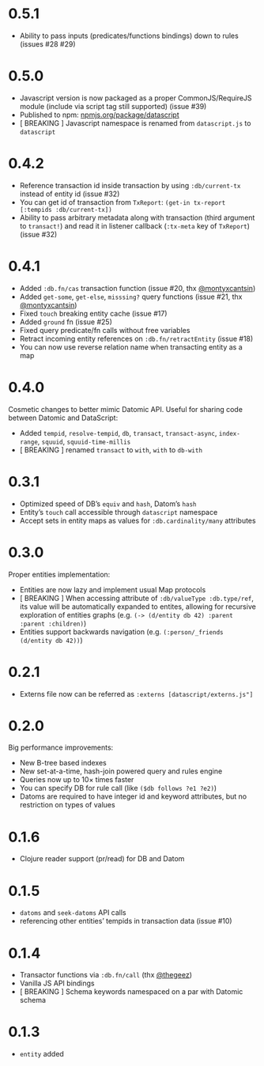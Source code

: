 # 0.5.1

- Ability to pass inputs (predicates/functions bindings) down to rules (issues #28 #29)

# 0.5.0

- Javascript version is now packaged as a proper CommonJS/RequireJS module (include via script tag still supported) (issue #39)
- Published to npm: [npmjs.org/package/datascript](https://www.npmjs.org/package/datascript)
- [ BREAKING ] Javascript namespace is renamed from `datascript.js` to `datascript`

# 0.4.2

- Reference transaction id inside transaction by using `:db/current-tx` instead of entity id (issue #32)
- You can get id of transaction from `TxReport`: `(get-in tx-report [:tempids :db/current-tx])`
- Ability to pass arbitrary metadata along with transaction (third argument to `transact!`) and read it in listener callback (`:tx-meta` key of `TxReport`) (issue #32)

# 0.4.1

- Added `:db.fn/cas` transaction function (issue #20, thx [@montyxcantsin](https://github.com/montyxcantsin))
- Added `get-some`, `get-else`, `misssing?` query functions (issue #21, thx [@montyxcantsin](https://github.com/montyxcantsin))
- Fixed `touch` breaking entity cache (issue #17)
- Added `ground` fn (issue #25)
- Fixed query predicate/fn calls without free variables
- Retract incoming entity references on `:db.fn/retractEntity` (issue #18)
- You can now use reverse relation name when transacting entity as a map

# 0.4.0

Cosmetic changes to better mimic Datomic API. Useful for sharing code between Datomic and DataScript:

- Added `tempid`, `resolve-tempid`, `db`, `transact`, `transact-async`, `index-range`, `squuid`, `squuid-time-millis`
- [ BREAKING ] renamed `transact` to `with`, `with` to `db-with`

# 0.3.1

- Optimized speed of DB’s `equiv` and `hash`, Datom’s `hash`
- Entity’s `touch` call accessible through `datascript` namespace
- Accept sets in entity maps as values for `:db.cardinality/many` attributes

# 0.3.0

Proper entities implementation:

- Entities are now lazy and implement usual Map protocols
- [ BREAKING ] When accessing attribute of `:db/valueType :db.type/ref`, its value will be automatically expanded to entites, allowing for recursive exploration of entities graphs (e.g. `(-> (d/entity db 42) :parent :parent :children)`)
- Entities support backwards navigation (e.g. `(:person/_friends (d/entity db 42))`)

# 0.2.1

- Externs file now can be referred as `:externs [datascript/externs.js"]`

# 0.2.0

Big performance improvements:

- New B-tree based indexes
- New set-at-a-time, hash-join powered query and rules engine
- Queries now up to 10× times faster
- You can specify DB for rule call (like `($db follows ?e1 ?e2)`)
- Datoms are required to have integer id and keyword attributes, but no restriction on types of values

# 0.1.6

- Clojure reader support (pr/read) for DB and Datom

# 0.1.5

- `datoms` and `seek-datoms` API calls
- referencing other entities’ tempids in transaction data (issue #10)

# 0.1.4

- Transactor functions via `:db.fn/call` (thx [@thegeez](https://github.com/thegeez))
- Vanilla JS API bindings
- [ BREAKING ] Schema keywords namespaced on a par with Datomic schema

# 0.1.3

- `entity` added

